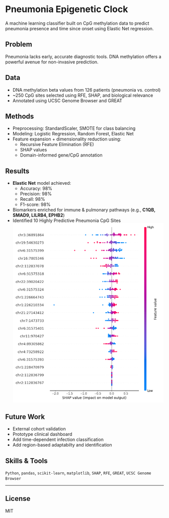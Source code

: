 # Pneumonia Epigenetic Clock

A machine learning classifier built on CpG methylation data to predict pneumonia presence and time since onset using Elastic Net regression.

##  Problem
Pneumonia lacks early, accurate diagnostic tools. DNA methylation offers a powerful avenue for non-invasive prediction.

##  Data
- DNA methylation beta values from 126 patients (pneumonia vs. control)
- ~250 CpG sites selected using RFE, SHAP, and biological relevance
- Annotated using UCSC Genome Browser and GREAT

##  Methods
- Preprocessing: StandardScaler, SMOTE for class balancing
- Modeling: Logistic Regression, Random Forest, Elastic Net
- Feature expansion + dimensionality reduction using:
  - Recursive Feature Elimination (RFE)
  - SHAP values
  - Domain-informed gene/CpG annotation

##  Results
- **Elastic Net** model achieved:
  - Accuracy: 98%
  - Precision: 98%
  - Recall: 98%
  - F1-score: 98%
- Biomarkers enriched for immune & pulmonary pathways (e.g., **C1QB, SMAD9, LILRB4, EPHB2**)
- Identified 10 Highly Predictive Pneumonia CpG Sites
![SHAP Summary](results/Top20CpGSites.png)
##  Future Work
- External cohort validation
- Prototype clinical dashboard
- Add time-dependent infection classification
- Add region-based adaptabilty and identification

##  Skills & Tools
`Python`, `pandas`, `scikit-learn`, `matplotlib`, `SHAP`, `RFE`, `GREAT`, `UCSC Genome Browser`

---

## License
MIT

